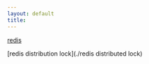 ```yaml
---
layout: default
title:
---
```


[redis](./redis)

[redis distribution lock](./redis distributed lock)